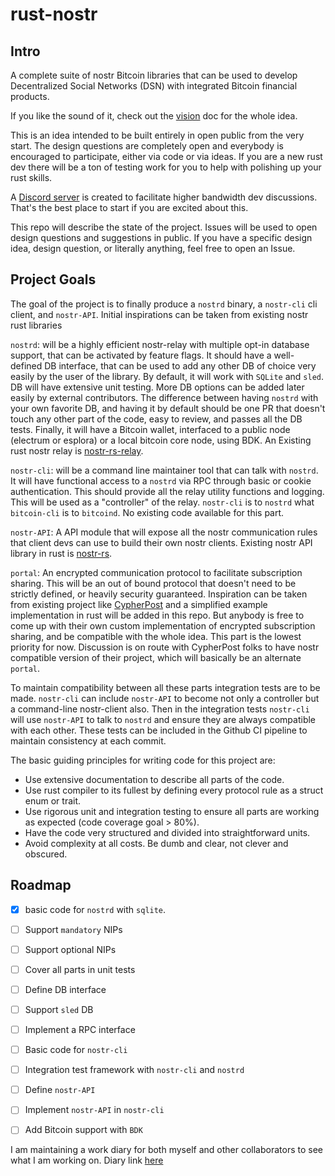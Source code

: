 # rust-nostr

## Intro
A complete suite of nostr Bitcoin libraries that can be used to develop Decentralized Social Networks (DSN) with integrated Bitcoin financial products.

If you like the sound of it, check out the [vision](VISION.md) doc for the whole idea.

This is an idea intended to be built entirely in open public from the very start. The design questions are completely open and everybody is encouraged to participate, either via code or via ideas. If you are a new rust dev there will be a ton of testing work for you to help with polishing up your rust skills.

A [Discord server](https://discord.gg/pFZNEFtH) is created to facilitate higher bandwidth dev discussions. That's the best place to start if you are excited about this.

This repo will describe the state of the project. Issues will be used to open design questions and suggestions in public. If you have a specific design idea, design question, or literally anything, feel free to open an Issue.

## Project Goals

The goal of the project is to finally produce a `nostrd` binary, a `nostr-cli` cli client, and `nostr-API`. Initial inspirations can be taken from existing nostr rust libraries

`nostrd`: will be a highly efficient nostr-relay with multiple opt-in database support, that can be activated by feature flags. It should have a well-defined DB interface, that can be used to add any other DB of choice very easily by the user of the library. By default, it will work with `SQLite` and `sled`. DB will have extensive unit testing. More DB options can be added later easily by external contributors. The difference between having `nostrd` with your own favorite DB, and having it by default should be one PR that doesn't touch any other part of the code, easy to review, and passes all the DB tests. Finally, it will have a Bitcoin wallet, interfaced to a public node (electrum or esplora) or a local bitcoin core node, using BDK. An Existing rust nostr relay is [nostr-rs-relay](https://github.com/scsibug/nostr-rs-relay).

`nostr-cli`: will be a command line maintainer tool that can talk with `nostrd`. It will have functional access to a `nostrd` via RPC through basic or cookie authentication. This should provide all the relay utility functions and logging. This will be used as a "controller" of the relay. `nostr-cli` is to `nostrd` what `bitcoin-cli` is to `bitcoind`. No existing code available for this part.

`nostr-API`: A API module that will expose all the nostr communication rules that client devs can use to build their own nostr clients. Existing nostr API library in rust is [nostr-rs](https://github.com/futurepaul/nostr-rs).

`portal`: An encrypted communication protocol to facilitate subscription sharing. This will be an out of bound protocol that doesn't need to be strictly defined, or heavily security guaranteed. Inspiration can be taken from existing project like [CypherPost](https://github.com/i5hi/cypherpost) and a simplified example implementation in rust will be added in this repo. But anybody is free to come up with their own custom implementation of encrypted subscription sharing, and be compatible with the whole idea. This part is the lowest priority for now. Discussion is on route with CypherPost folks to have nostr compatible version of their project, which will basically be an alternate `portal`.

To maintain compatibility between all these parts integration tests are to be made. `nostr-cli` can include `nostr-API` to become not only a controller but a command-line nostr-client also. Then in the integration tests `nostr-cli` will use `nostr-API` to talk to `nostrd` and ensure they are always compatible with each other. These tests can be included in the Github CI pipeline to maintain consistency at each commit.

The basic guiding principles for writing code for this project are:
 - Use extensive documentation to describe all parts of the code.
 - Use rust compiler to its fullest by defining every protocol rule as a struct enum or trait.
 - Use rigorous unit and integration testing to ensure all parts are working as expected (code coverage goal > 80%).
 - Have the code very structured and divided into straightforward units.
 - Avoid complexity at all costs. Be dumb and clear, not clever and obscured.

## Roadmap
- [x] basic code for `nostrd` with `sqlite`.
- [ ] Support `mandatory` NIPs
- [ ] Support optional NIPs
- [ ] Cover all parts in unit tests
- [ ] Define DB interface
- [ ] Support `sled` DB
- [ ] Implement a RPC interface
- [ ] Basic code for `nostr-cli`
- [ ] Integration test framework with `nostr-cli` and `nostrd`
- [ ] Define `nostr-API`
- [ ] Implement `nostr-API` in `nostr-cli`
- [ ] Add Bitcoin support with `BDK`


I am maintaining a work diary for both myself and other collaborators to see what I
am working on. Diary link [here](https://gist.github.com/rajarshimaitra/3e546f17f0d812db6d2e3ae6e0eea1bc#file-rust-nostr-diary-md)